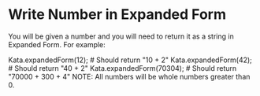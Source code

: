 <h1>Write Number in Expanded Form</h1>
You will be given a number and you will need to return it as a string in Expanded Form. For example:

Kata.expandedForm(12); # Should return "10 + 2"
Kata.expandedForm(42); # Should return "40 + 2"
Kata.expandedForm(70304); # Should return "70000 + 300 + 4"
NOTE: All numbers will be whole numbers greater than 0.